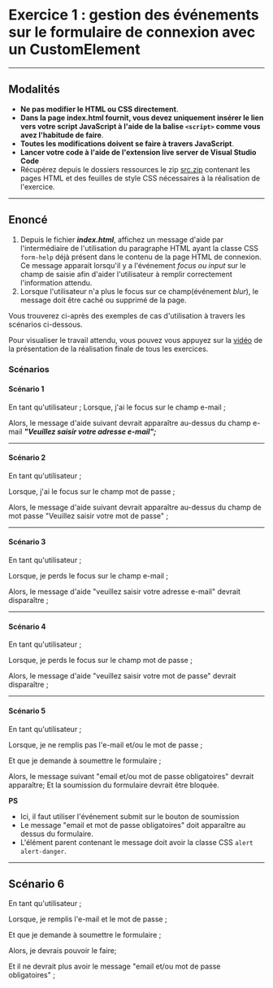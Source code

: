 # Exercice 1 : gestion des événements sur le formulaire de connexion avec un CustomElement
---

## Modalités

- **Ne pas modifier le HTML ou CSS directement**.
- **Dans la page index.html fournit, vous devez uniquement insérer le lien vers votre script JavaScript à l'aide de la balise `<script>` comme vous avez l'habitude de faire**.
- **Toutes les modifications doivent se faire à travers JavaScript**.
- **Lancer votre code à l'aide de l'extension live server de Visual Studio Code**
- Récupérez depuis le dossiers ressources le zip [src.zip](../ressources/src.zip) contenant les pages HTML et des feuilles de style CSS nécessaires à la réalisation de l'exercice.

---

## Enoncé

1. Depuis le fichier ***index.html***, affichez un message d'aide par l'intermédiaire de l'utilisation du paragraphe  HTML ayant la classe CSS `form-help` déjà présent dans le contenu de la page HTML de connexion. Ce message apparait lorsqu'il y a l'événement *focus ou input* sur le champ de saisie afin d'aider l'utilisateur à remplir correctement l'information attendu. 
2. Lorsque l'utilisateur n'a plus le focus sur ce champ(événement *blur*), le message doit être caché ou supprimé de la page.

Vous trouverez ci-après des exemples de cas d'utilisation à travers les scénarios ci-dessous.

Pour visualiser le travail attendu, vous pouvez vous appuyez sur la [vidéo](../ressources/videos/app-1.mp4) de la présentation de la réalisation finale de tous les exercices.

### Scénarios

#### Scénario 1

En tant qu'utilisateur ;
Lorsque, j'ai le focus sur le champ e-mail ;

Alors, le message d'aide suivant devrait apparaître au-dessus du champ e-mail ***"Veuillez saisir votre adresse e-mail";***

---

#### Scénario 2

En tant qu'utilisateur ;

Lorsque, j'ai le focus sur le champ mot de passe ;

Alors, le message d'aide suivant devrait apparaître au-dessus du champ de mot passe "Veuillez saisir votre mot de passe" ;

---

#### Scénario 3

En tant qu'utilisateur ;

Lorsque, je perds le focus sur le champ e-mail ;

Alors, le message d'aide "veuillez saisir votre adresse e-mail" devrait disparaître ;

---

#### Scénario 4

En tant qu'utilisateur ;

Lorsque, je perds le focus sur le champ mot de passe ;

Alors, le message d'aide "veuillez saisir votre mot de passe" devrait disparaître ;

---

#### Scénario 5

En tant qu'utilisateur ;

Lorsque, je ne remplis pas l'e-mail et/ou le mot de passe ;

Et que je demande à soumettre le formulaire ;

Alors, le message suivant "email et/ou mot de passe obligatoires" devrait apparaître;
Et la soumission du formulaire devrait être bloquée.

**PS** 

- Ici, il faut utiliser l'événement submit sur le bouton de soumission
- Le message "email et mot de passe obligatoires" doit apparaître au dessus du formulaire.
- L'élément parent contenant le message doit avoir la classe CSS `alert alert-danger`.

---

## Scénario 6

En tant qu'utilisateur ;

Lorsque, je remplis l'e-mail et le mot de passe ;

Et que je demande à soumettre le formulaire ;

Alors, je devrais pouvoir le faire;

Et il ne devrait plus avoir le message "email et/ou mot de passe obligatoires" ;
